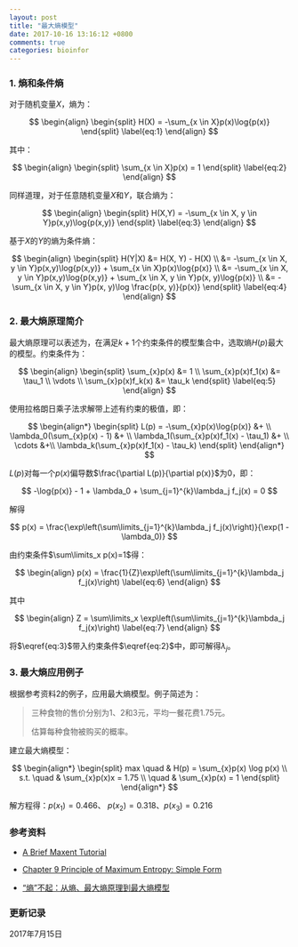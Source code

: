 ```yaml
---
layout: post
title: "最大熵模型"
date: 2017-10-16 13:16:12 +0800
comments: true
categories: bioinfor
---
```


<script type="text/x-mathjax-config">
MathJax.Hub.Config({
TeX: { equationNumbers: { autoNumber: "AMS" } }
});
</script>

### 1. 熵和条件熵 ###

对于随机变量$X$，熵为：

$$
\begin{align}
\begin{split}
H(X) = -\sum_{x \in X}p(x)\log{p(x)}
\end{split}
\label{eq:1}
\end{align}
$$

<!--more-->

其中：

$$
\begin{align}
\begin{split}
\sum_{x \in X}p(x) = 1
\end{split}
\label{eq:2}
\end{align}
$$

同样道理，对于任意随机变量$X$和$Y$，联合熵为：

$$
\begin{align}
\begin{split}
H(X,Y) = -\sum_{x \in X, y \in Y}p(x,y)\log{p(x,y)}
\end{split}
\label{eq:3}
\end{align}
$$

基于$X$的$Y$的熵为条件熵：

$$
\begin{align}
\begin{split}
H(Y|X) &= H(X, Y) - H(X) \\
&= -\sum_{x \in X, y \in Y}p(x,y)\log{p(x,y)} + \sum_{x \in X}p(x)\log{p(x)} \\
&= -\sum_{x \in X, y \in Y}p(x,y)\log{p(x,y)} + \sum_{x \in X, y \in Y}p(x, y)\log{p(x)} \\
&= -\sum_{x \in X, y \in Y}p(x, y)\log \frac{p(x, y)}{p(x)}
\end{split}
\label{eq:4}
\end{align}
$$

### 2. 最大熵原理简介 ###

最大熵原理可以表述为，在满足$k+1$个约束条件的模型集合中，选取熵$H(p)$最大的模型。约束条件为：

$$
\begin{align}
\begin{split}
\sum_{x}p(x) &= 1 \\
\sum_{x}p(x)f_1(x) &= \tau_1 \\
\vdots \\
\sum_{x}p(x)f_k(x) &= \tau_k
\end{split}
\label{eq:5}
\end{align}
$$

使用拉格朗日乘子法求解带上述有约束的极值，即：

$$
\begin{align*}
\begin{split}
L(p) = -\sum_{x}p(x)\log{p(x)} &+ \\
\lambda_0(\sum_{x}p(x) - 1) &+ \\
\lambda_1(\sum_{x}p(x)f_1(x) - \tau_1) &+ \\
\cdots &+\\
\lambda_k(\sum_{x}p(x)f_1(x) - \tau_k)
\end{split}
\end{align*}
$$

$L(p)$对每一个$p(x)$偏导数$\frac{\partial L(p)}{\partial p(x)}$为0，即：

$$
-\log{p(x)} - 1 + \lambda_0 + \sum_{j=1}^{k}\lambda_j f_j(x) = 0
$$

解得

$$
p(x) = \frac{\exp\left(\sum\limits_{j=1}^{k}\lambda_j f_j(x)\right)}{\exp(1 - \lambda_0)}
$$

由约束条件$\sum\limits_x p(x)=1$得：

$$
\begin{align}
p(x) = \frac{1}{Z}\exp\left(\sum\limits_{j=1}^{k}\lambda_j f_j(x)\right)
\label{eq:6}
\end{align}
$$

其中

$$
\begin{align}
Z = \sum\limits_x \exp\left(\sum\limits_{j=1}^{k}\lambda_j f_j(x)\right)
\label{eq:7}
\end{align}
$$

将$\eqref{eq:3}$带入约束条件$\eqref{eq:2}$中，即可解得$\lambda_j$。

### 3. 最大熵应用例子 ###

根据参考资料2的例子，应用最大熵模型。例子简述为：

> 三种食物的售价分别为1、2和3元，平均一餐花费1.75元。
>
> 估算每种食物被购买的概率。

建立最大熵模型：

$$
\begin{align*}
\begin{split}
max \quad & H(p) = \sum_{x}p(x) \log p(x) \\
s.t. \quad & \sum_{x}p(x)x = 1.75 \\
\quad & \sum_{x}p(x) = 1
\end{split}
\end{align*}
$$

解方程得：$p(x_1) = 0.466$、 $p(x_2) = 0.318$、$p(x_3) = 0.216$

### 参考资料 ###

* [A Brief Maxent Tutorial](https://www.cs.cmu.edu/afs/cs/user/aberger/www/html/tutorial/tutorial.html)

* [Chapter 9 Principle of Maximum Entropy: Simple Form](http://www-mtl.mit.edu/Courses/6.050/2003/notes/chapter9.pdf)

* [“熵”不起：从熵、最大熵原理到最大熵模型](http://spaces.ac.cn/archives/3552/)

### 更新记录 ###

2017年7月15日

